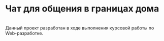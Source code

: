<h1>Чат для общения в границах дома</h1>
<br>
Данный проект разработан в ходе выполнения курсовой работы по Web-разработке.
<br>
